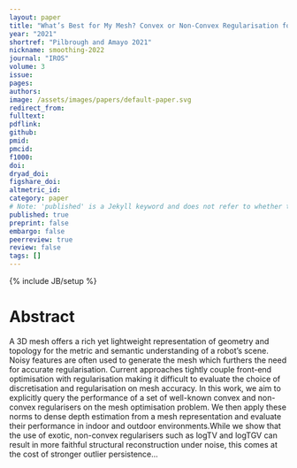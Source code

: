 ```yaml
---
layout: paper
title: "What’s Best for My Mesh? Convex or Non-Convex Regularisation for Mesh Optimisation."
year: "2021"
shortref: "Pilbrough and Amayo 2021"
nickname: smoothing-2022
journal: "IROS"
volume: 3
issue: 
pages: 
authors: 
image: /assets/images/papers/default-paper.svg
redirect_from: 
fulltext:
pdflink: 
github: 
pmid: 
pmcid: 
f1000: 
doi: 
dryad_doi:
figshare_doi: 
altmetric_id: 
category: paper
# Note: 'published' is a Jekyll keyword and does not refer to whether the paper is published, but rather to whether this Markdown should be part of the rendered site.
published: true
preprint: false
embargo: false	
peerreview: true
review: false
tags: []
---
```

{% include JB/setup %}

# Abstract 

A 3D mesh offers a rich yet lightweight representation of geometry and topology for the metric and semantic understanding of a robot’s scene. Noisy features are often used to generate the mesh which furthers the need for accurate regularisation. Current approaches tightly couple front-end optimisation with regularisation making it difficult to evaluate the choice of discretisation and regularisation on mesh accuracy. In this work, we aim to explicitly query the performance of a set of well-known convex and non-convex regularisers on the mesh optimisation problem. We then apply these norms to dense depth estimation from a mesh representation and evaluate their performance in indoor and outdoor environments.While we show that the use of exotic, non-convex regularisers such as logTV and logTGV can result in more faithful structural reconstruction under noise, this comes at the cost of stronger outlier persistence...